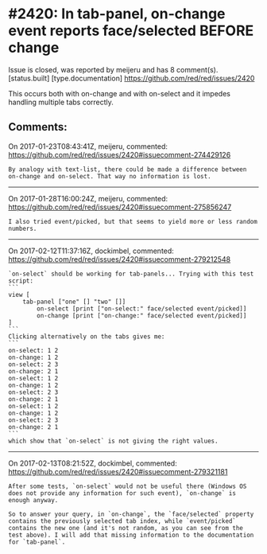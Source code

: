 
#2420: In tab-panel, on-change event reports face/selected BEFORE change
================================================================================
Issue is closed, was reported by meijeru and has 8 comment(s).
[status.built] [type.documentation]
<https://github.com/red/red/issues/2420>

This occurs both with on-change and with on-select and it impedes handling multiple tabs correctly.


Comments:
--------------------------------------------------------------------------------

On 2017-01-23T08:43:41Z, meijeru, commented:
<https://github.com/red/red/issues/2420#issuecomment-274429126>

    By analogy with text-list, there could be made a difference between on-change and on-select. That way no information is lost.

--------------------------------------------------------------------------------

On 2017-01-28T16:00:24Z, meijeru, commented:
<https://github.com/red/red/issues/2420#issuecomment-275856247>

    I also tried event/picked, but that seems to yield more or less random numbers.

--------------------------------------------------------------------------------

On 2017-02-12T11:37:16Z, dockimbel, commented:
<https://github.com/red/red/issues/2420#issuecomment-279212548>

    `on-select` should be working for tab-panels... Trying with this test script:
    ```
    view [
        tab-panel ["one" [] "two" []]
            on-select [print ["on-select:" face/selected event/picked]]
            on-change [print ["on-change:" face/selected event/picked]]
    ]
    ```
    Clicking alternatively on the tabs gives me:
    ```
    on-select: 1 2
    on-change: 1 2
    on-select: 2 3
    on-change: 2 1
    on-select: 1 2
    on-change: 1 2
    on-select: 2 3
    on-change: 2 1
    on-select: 1 2
    on-change: 1 2
    on-select: 2 3
    on-change: 2 1
    ```
    which show that `on-select` is not giving the right values.

--------------------------------------------------------------------------------

On 2017-02-13T08:21:52Z, dockimbel, commented:
<https://github.com/red/red/issues/2420#issuecomment-279321181>

    After some tests, `on-select` would not be useful there (Windows OS does not provide any information for such event), `on-change` is enough anyway.
    
    So to answer your query, in `on-change`, the `face/selected` property contains the previously selected tab index, while `event/picked` contains the new one (and it's not random, as you can see from the test above). I will add that missing information to the documentation for `tab-panel`.

